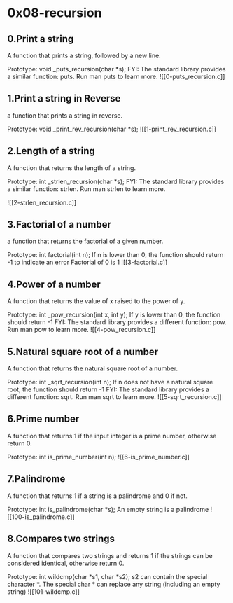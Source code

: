 # 0x08-recursion

## 0.Print a string
A function that prints a string, followed by a new line.

Prototype: void _puts_recursion(char *s);
FYI: The standard library provides a similar function: puts. Run man puts to learn more.
![[0-puts_recursion.c]]

## 1.Print a string in Reverse

a function that prints a string in reverse.

Prototype: void _print_rev_recursion(char *s);
![[1-print_rev_recursion.c]]

## 2.Length of a string 

A function that returns the length of a string.

Prototype: int _strlen_recursion(char *s);
FYI: The standard library provides a similar function: strlen. Run man strlen to learn more.

![[2-strlen_recursion.c]]

## 3.Factorial of a number

a function that returns the factorial of a given number.

Prototype: int factorial(int n);
If n is lower than 0, the function should return -1 to indicate an error
Factorial of 0 is 1
![[3-factorial.c]]

## 4.Power of a number

A function that returns the value of x raised to the power of y.

Prototype: int _pow_recursion(int x, int y);
If y is lower than 0, the function should return -1
FYI: The standard library provides a different function: pow. Run man pow to learn more.
![[4-pow_recursion.c]]

## 5.Natural square root of a number

A function that returns the natural square root of a number.

Prototype: int _sqrt_recursion(int n);
If n does not have a natural square root, the function should return -1
FYI: The standard library provides a different function: sqrt. Run man sqrt to learn more.
![[5-sqrt_recursion.c]]

## 6.Prime number

A function that returns 1 if the input integer is a prime number, otherwise return 0.

Prototype: int is_prime_number(int n);
![[6-is_prime_number.c]]

## 7.Palindrome

A function that returns 1 if a string is a palindrome and 0 if not.

Prototype: int is_palindrome(char *s);
An empty string is a palindrome
![[100-is_palindrome.c]]

## 8.Compares two strings

A function that compares two strings and returns 1 if the strings can be considered identical, otherwise return 0.

Prototype: int wildcmp(char *s1, char *s2);
s2 can contain the special character *.
The special char * can replace any string (including an empty string)
![[101-wildcmp.c]]
